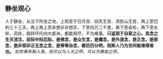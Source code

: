 ## 静坐观心

人于静坐，从当下所坐之地，上观至于日月宫、四天王宫、须弥山王宫，再上至忉利三十三天，再上再上至非想非非想天，下至四万二千里，再下至金轮，再下至水轮、风轮，圆转环托四大部洲，都能观尽，不为难事。**只返观于自家之心，其念之生灭流注，前际中际后际，是佛念，是众生念，是魔念，是外道念，是正念，是邪念，是非邪非正无念之念，是等等杂念，都历历分明，则斯人乃为世间极难得者也。** *如世果有斯人焉，则可以为人天之师，可以为佛祖之师。*
